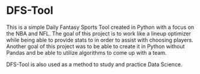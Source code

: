 # DFS-Tool

This is a simple Daily Fantasy Sports Tool created in Python with a focus on the NBA and NFL. The goal of this project is to work like a lineup optimizer while being able to provide stats to in order to assist with choosing players. Another goal of this project was to be able to create it in Python without Pandas and be able to utilize algorithms to come up with a team. 

DFS-Tool is also used as a method to study and practice Data Science. 
